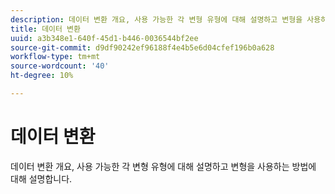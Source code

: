 ```yaml
---
description: 데이터 변환 개요, 사용 가능한 각 변형 유형에 대해 설명하고 변형을 사용하는 방법에 대해 설명합니다.
title: 데이터 변환
uuid: a3b348e1-640f-45d1-b446-0036544bf2ee
source-git-commit: d9df90242ef96188f4e4b5e6d04cfef196b0a628
workflow-type: tm+mt
source-wordcount: '40'
ht-degree: 10%

---
```



# 데이터 변환

데이터 변환 개요, 사용 가능한 각 변형 유형에 대해 설명하고 변형을 사용하는 방법에 대해 설명합니다.
